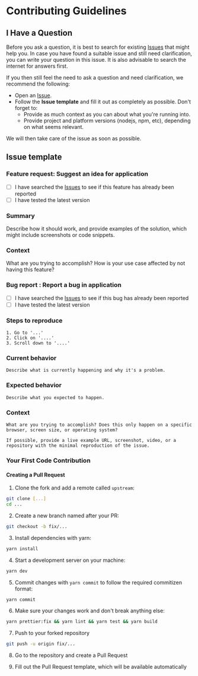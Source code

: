 # Contributing Guidelines

## I Have a Question

Before you ask a question, it is best to search for existing [Issues](https://github.com/.../issues) that might help you. In case you have found a suitable issue and still need clarification, you can write your question in this issue. It is also advisable to search the internet for answers first.

If you then still feel the need to ask a question and need clarification, we recommend the following:

- Open an [Issue](https://github.com/.../issues/new).
- Follow the **Issue template** and fill it out as completely as possible. Don't forget to:
  - Provide as much context as you can about what you're running into.
  - Provide project and platform versions (nodejs, npm, etc), depending on what seems relevant.

We will then take care of the issue as soon as possible.


## Issue template
### Feature request: Suggest an idea for application

- [ ]  I have searched the [Issues](https://github.com/.../issues) to see if this feature has already been reported
- [ ]  I have tested the latest version

### Summary

Describe how it should work, and provide examples of the solution, which might include screenshots or code snippets.

### Context

What are you trying to accomplish? How is your use case affected by not having this feature?

### Bug report : Report a bug in application

- [ ]  I have searched the [Issues](https://github.com/.../issues) to see if this bug has already been reported
- [ ]  I have tested the latest version

### Steps to reproduce

    1. Go to '...'
    2. Click on '....'
    3. Scroll down to '....'

### Current behavior

    Describe what is currently happening and why it's a problem.

### Expected behavior

    Describe what you expected to happen.

### Context

    What are you trying to accomplish? Does this only happen on a specific browser, screen size, or operating system?

    If possible, provide a live example URL, screenshot, video, or a repository with the minimal reproduction of the issue.


### Your First Code Contribution

#### Creating a Pull Request

1. Clone the fork and add a remote called `upstream`:
```bash
git clone [...]
cd ...
```
2. Create a new branch named after your PR:
```bash
git checkout -b fix/...
```
3. Install dependencies with yarn:
```bash
yarn install
```
4. Start a development server on your machine:
```bash
yarn dev
```
5. Commit changes with `yarn commit` to follow the required commitizen format:
```bash
yarn commit
```
6. Make sure your changes work and don't break anything else:
```bash
yarn prettier:fix && yarn lint && yarn test && yarn build
```
7. Push to your forked repository
```bash
git push -u origin fix/...
```
8. Go to the repository and create a Pull Request 

9. Fill out the Pull Request template, which will be available automatically

